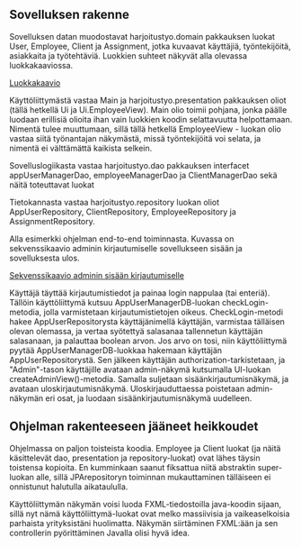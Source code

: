 ## Sovelluksen rakenne
Sovelluksen datan muodostavat harjoitustyo.domain pakkauksen luokat User, Employee, Client ja Assignment, jotka kuvaavat käyttäjiä, työntekijöitä, asiakkaita ja työtehtäviä. Luokkien suhteet näkyvät alla olevassa luokkakaaviossa.

[Luokkakaavio](https://github.com/RoniNiklas/ot-harjoitustyo/blob/master/dokumentaatio/LuokkakaavioUusi.jpg)

Käyttöliittymästä vastaa Main ja harjoitustyo.presentation pakkauksen oliot (tällä hetkellä Ui ja Ui.EmployeeView). Main olio toimii pohjana, jonka päälle luodaan erillisiä olioita ihan vain luokkien koodin selattavuutta helpottamaan. Nimentä tulee muuttumaan, sillä tällä hetkellä EmployeeView - luokan olio vastaa siitä työnantajan näkymästä, missä työntekijöitä voi selata, ja nimentä ei välttämättä kaikista selkein.

Sovelluslogiikasta vastaa harjoitustyo.dao pakkauksen interfacet appUserManagerDao, employeeManagerDao ja ClientManagerDao sekä näitä toteuttavat luokat

Tietokannasta vastaa harjoitustyo.repository luokan oliot AppUserRepository, ClientRepository, EmployeeRepository ja AssignmentRepository.

Alla esimerkki ohjelman end-to-end toiminnasta. Kuvassa on sekvenssikaavio adminin kirjautumiselle sovellukseen sisään ja sovelluksesta ulos.

[Sekvenssikaavio adminin sisään kirjautumiselle](https://github.com/RoniNiklas/ot-harjoitustyo/blob/master/dokumentaatio/sekvenssikaavioUusi.png)

Käyttäjä täyttää kirjautumistiedot ja painaa login nappulaa (tai enteriä). Tällöin käyttöliittymä kutsuu AppUserManagerDB-luokan checkLogin-metodia, jolla varmistetaan kirjautumistietojen oikeus. CheckLogin-metodi hakee AppUserRepositorysta käyttäjänimellä käyttäjän, varmistaa tälläisen olevan olemassa, ja vertaa syötettyä salasanaa tallennetun käyttäjän salasanaan, ja palauttaa boolean arvon. Jos arvo on tosi, niin käyttöliittymä pyytää AppUserManagerDB-luokkaa hakemaan käyttäjän AppUserRepositorystä. Sen jälkeen käyttäjän authorization-tarkistetaan, ja "Admin"-tason käyttäjille avataan admin-näkymä kutsumalla UI-luokan createAdminView()-metodia. Samalla suljetaan sisäänkirjautumisnäkymä, ja avataan uloskirjautumisnäkymä. Uloskirjauduttaessa poistetaan admin-näkymän eri osat, ja luodaan sisäänkirjautumisnäkymä uudelleen.  
  
## Ohjelman rakenteeseen jääneet heikkoudet
Ohjelmassa on paljon toisteista koodia. Employee ja Client luokat (ja näitä käsittelevät dao, presentation ja repository-luokat) ovat lähes täysin toistensa kopioita. En kumminkaan saanut fiksattua niitä abstraktin super-luokan alle, sillä JPArepositoryn toiminnan mukauttaminen tälläiseen ei onnistunut halutulla aikataululla.

Käyttöliittymän näkymän voisi luoda FXML-tiedostoilla java-koodin sijaan, sillä nyt nämä käyttöliittymä-luokat ovat melko massiivisia ja vaikeaselkoisia parhaista yrityksistäni huolimatta. Näkymän siirtäminen FXML:ään ja sen controllerin pyörittäminen Javalla olisi hyvä idea.
